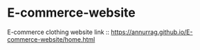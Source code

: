 # E-commerce-website
E-commerce clothing website link :: https://annurrag.github.io/E-commerce-website/home.html

